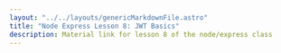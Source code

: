 ```yaml
---
layout: "../../layouts/genericMarkdownFile.astro"
title: "Node Express Lesson 8: JWT Basics"
description: Material link for lesson 8 of the node/express class
---
```

